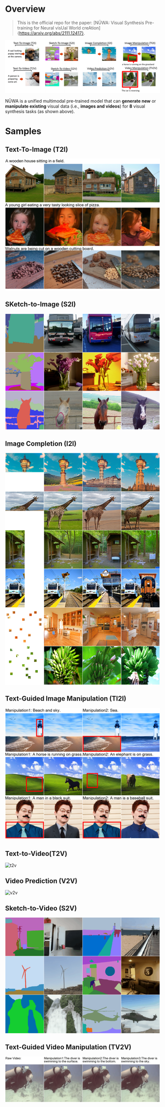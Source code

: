 
# Overview

> This is the official repo for the paper: [NÜWA: Visual Synthesis Pre-training for Neural visUal World creAtion]{https://arxiv.org/abs/2111.12417}.

![Overview](assets/overview.gif)

NÜWA is a unified multimodal pre-trained model that can **generate new** or **manipulate existing** visual data (i.e., **images and videos**) for **8** visual synthesis tasks (as shown above).

# Samples
## Text-To-Image (T2I)
![t2i](assets/t2i.png)

## SKetch-to-Image (S2I)
![s2i](assets/s2i.png)

## Image Completion (I2I)
![i2i](assets/i2i.png)

## Text-Guided Image Manipulation (TI2I)
![ti2i](assets/ti2i.png)

## Text-to-Video(T2V)
![t2v](assets/t2v.gif)

## Video Prediction (V2V)
![v2v](assets/v2v.gif)

## Sketch-to-Video (S2V)
![s2v](assets/s2v.gif)

## Text-Guided Video Manipulation (TV2V)
![out_final](assets/tv2v.gif)

